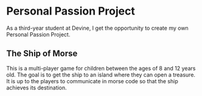 # Personal Passion Project
As a third-year student at Devine, I get the opportunity to create my own Personal Passion Project.

## The Ship of Morse
This is a multi-player game for children between the ages of 8 and 12 years old. 
The goal is to get the ship to an island where they can open a treasure. 
It is up to the players to communicate in morse code so that the ship achieves its destination.
